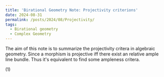 ```yaml
---
title: 'Birational Geometry Note: Projectivity criterions'
date: 2024-08-31
permalink: /posts/2024/08/Projectivity/
tags:
  - Birational geometry
  - Complex Geometry
---
```


The aim of this note is to summarize the projectivity critera in algebraic geometry. Since a morphism is projective iff there exist an relative ample line bundle. Thus it's equivalent to find some ampleness critera.

(1) 